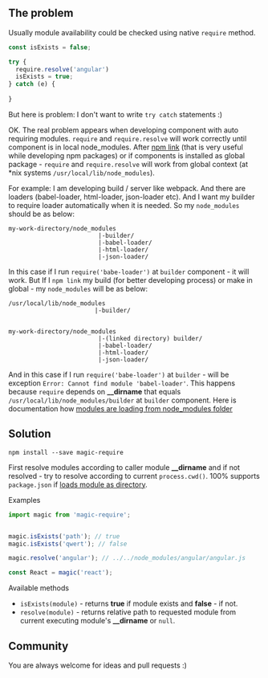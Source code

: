 ## The problem
Usually module availability could be checked using native `require` method.

```js
const isExists = false;

try {
  require.resolve('angular')
  isExists = true;
} catch (e) {
    
}
```

But here is problem: I don't want to write `try catch` statements :)

OK. The real problem appears when developing component with auto requiring modules. 
`require` and `require.resolve` will work correctly until component is in local node_modules.
After [npm link](https://docs.npmjs.com/cli/link) (that is very useful while developing npm packages) or if components
is installed as global package - `require` and `require.resolve` will work from global context (at \*nix systems
`/usr/local/lib/node_modules`). 

For example:
I am developing build / server like webpack. And there are loaders (babel-loader, html-loader, json-loader etc).
And I want my builder to require loader automatically when it is needed. So my `node_modules` should be as below:

    my-work-directory/node_modules
                             |-builder/
                             |-babel-loader/
                             |-html-loader/
                             |-json-loader/
         
In this case if I run `require('babe-loader')` at `builder` component - it will work.
But If I `npm link` my build (for better developing process) or make in global - my `node_modules` will be as below:

    /usr/local/lib/node_modules
                            |-builder/
        

    my-work-directory/node_modules
                             |-(linked directory) builder/
                             |-babel-loader/
                             |-html-loader/
                             |-json-loader/

And in this case if I run `require('babe-loader')` at `builder` - will be exception `Error: Cannot find module 'babel-loader'`.
This happens because `require` depends on **\_\_dirname** that equals `/usr/local/lib/node_modules/builder` at `builder` component. 
Here is documentation how [modules are loading from node_modules folder](https://nodejs.org/docs/latest/api/modules.html#modules_loading_from_node_modules_folders)

## Solution

`npm install --save magic-require`

First resolve modules according to caller module **\_\_dirname** and if not resolved - try to resolve according to current `process.cwd()`. 
100% supports `package.json` if [loads module as directory](https://nodejs.org/docs/latest/api/modules.html#modules_all_together).

Examples

```js
import magic from 'magic-require';


magic.isExists('path'); // true
magic.isExists('qwert'); // false

magic.resolve('angular'); // ../../node_modules/angular/angular.js

const React = magic('react');
```

Available methods

- `isExists(module)` - returns **true** if module exists and **false** - if not.
- `resolve(module)` - returns relative path to requested module from current executing module's **\_\_dirname** or `null`. 


## Community
You are always welcome for ideas and pull requests :)
